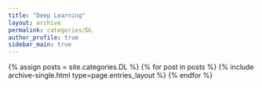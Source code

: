 ```yaml
---
title: "Deep Learning"
layout: archive
permalink: categories/DL
author_profile: true
sidebar_main: true
---
```


{% assign posts = site.categories.DL %}
{% for post in posts %} {% include archive-single.html type=page.entries_layout %} {% endfor %}